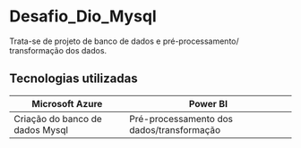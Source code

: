 # Desafio_Dio_Mysql
Trata-se de projeto de banco de dados e pré-processamento/ transformação dos dados.
## Tecnologias utilizadas ##
| Microsoft Azure | Power BI |
|-----------------|----------|
| Criação do banco de dados Mysql | Pré-processamento dos dados/transformação |
